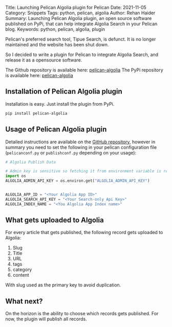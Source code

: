 Title: Launching Pelican Algolia plugin for Pelican
Date: 2021-11-05
Category: Snippets
Tags: python, pelican, algolia
Author: Rehan Haider
Summary: Launching Pelican Algolia plugin, an open source software published on PyPi, that can help integrate Algolia Search in your Pelican blog.
Keywords: python, pelican, algolia, plugin


Pelican's preferred search tool, Tipue Search, is defunct. It is no longer maintained and the website has been shut down. 

So I decided to write a plugin for Pelican to integrate Algolia Search, and release it as a opensource software. 

The Github repository is available here: [pelican-algolia](https://github.com/rehanhaider/pelican-algolia)
The PyPi repository is available here: [pelican-algolia](https://pypi.org/project/pelican-algolia/)


## Installation of Pelican Algolia plugin
Installation is easy. Just install the plugin from PyPi.

```bash
pip install pelican-algolia
```

## Usage of Pelican Algolia plugin

Detailed instructions are available on the [GitHub repository](https://github.com/rehanhaider/pelican-algolia), however in summary you need to set the following in your pelican configuration file (`pelicanconf.py` or `publishconf.py` depending on your usage):

```python
# Algolia Publish Data

# Admin key is sensitive so fetching it from environment variable is recommended
import os
ALGOLIA_ADMIN_API_KEY = os.environ.get("ALGOLIA_ADMIN_API_KEY")


ALGOLIA_APP_ID = "<Your Algolia App ID>"
ALGOLIA_SEARCH_API_KEY = "<Your Search-only Api Key>"
ALGOLIA_INDEX_NAME = "<You Algolia App Index name>"
```

## What gets uploaded to Algolia

For every article that gets published, the following record gets uploaded to Algolia:
1. Slug
2. Title
3. URL
4. tags
5. category
6. content

With slug used as the primary key to avoid duplication.


## What next?

On the horizon is the ability to choose which records gets published. For now, the plugin will publish all records.
